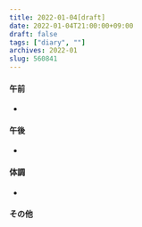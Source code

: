 ```yaml
---
title: 2022-01-04[draft]
date: 2022-01-04T21:00:00+09:00
draft: false
tags: ["diary", ""]
archives: 2022-01
slug: 560841
---
```

#### 午前
- 
#### 午後
- 
#### 体調
- 
#### その他